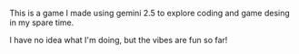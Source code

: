 This is a game I made using gemini 2.5 to explore coding and game desing in my spare time.

I have no idea what I'm doing, but the vibes are fun so far! 
